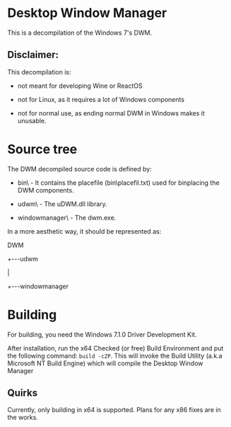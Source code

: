 # Desktop Window Manager
This is a decompilation of the Windows 7's DWM.

## Disclaimer:
This decompilation is:

- not meant for developing Wine or ReactOS

- not for Linux, as it requires a lot of Windows components

- not for normal use, as ending normal DWM in Windows makes it unusable.

# Source tree

The DWM decompiled source code is defined by:

- bin\ - It contains the placefile (bin\placefil.txt) used for binplacing the DWM components.

- udwm\ - The uDWM.dll library.

- windowmanager\ - The dwm.exe.

In a more aesthetic way, it should be represented as:

DWM

+---udwm

|

+---windowmanager

# Building
For building, you need the Windows 7.1.0 Driver Development Kit.

After installation, run the x64 Checked (or free) Build Environment and put the following command: `build -cZP`. This will invoke the Build Utility (a.k.a Microsoft NT Build Engine) which will compile the Desktop Window Manager

## Quirks
Currently, only building in x64 is supported. Plans for any x86 fixes are in the works.
